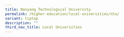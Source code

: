 ```yaml
---
title: Nanyang Technological University
permalink: /higher-education/local-universities/ntu/
variant: tiptap
description: ""
third_nav_title: Local Universities
---
```

<p></p>